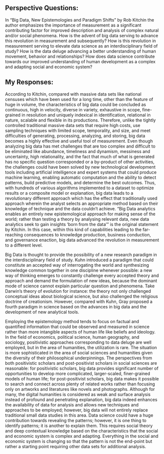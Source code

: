 ## Perspective Questions: 
 
In “Big Data, New Epistemologies and Paradigm Shifts” by Rob Kitchin the author emphasizes the importance of measurement as a significant contributing factor for improved description and analysis of complex natural and/or social phenomena. How is the advent of big data serving to advance this revolution in measurement and subsequently? How is this revolution in measurement serving to elevate data science as an interdisciplinary field of study? How is the data deluge advancing a better understanding of human movement, behavior and relationships? How does data science contribute towards our improved understanding of human development as a complex and adapting social and economic system?
 
 
 
## My Responses: 
 
According to Kitchin, compared with massive data sets like national censuses which have been used for a long time, other than the feature of huge in volume, the characteristics of big data could be concluded as continuous, high in velocity, diverse in variety, exhaustive in scope, fine-grained in resolution and uniquely indexical in identification, relational in nature, scalable and flexible in its productions. Therefore, unlike the tightly controlled traditional massive data sets that require high costs, use sampling techniques with limited scope, temporality, and size, and meet difficulties of generating, processing, analyzing, and storing, big data becomes a highly effective and useful tool of measurement. Even though analyzing big data has met challenges that are too complex and difficult to be eliminated like abundance, timeliness and dynamism, messiness and uncertainty, high relationality, and the fact that much of what is generated has no specific question corresponded or a by-product of other activities, the challenges could have been solved by new technological development tools including artificial intelligence and expert systems that could produce machine learning, enabling automatic computation and the ability to detect patterns, build predictive models, and determine the best outcomes. Thus, with hundreds of various algorithms implemented to a dataset to optimize results or a composite model or explanation, big data leads to a revolutionary different approach which has the effect that traditionally used approach wherein the analyst selects an appropriate method based on their knowledge of technique and the data couldn’t achieve. “Big Data analytics enables an entirely new epistemological approach for making sense of the world; rather than testing a theory by analysing relevant data, new data analytics seek to gain insights ‘born from the data’” is the original statement by Kitchin. In this case, within this kind of capabilities leading to the far-reaching consequences to knowledge production, business conduction, and governance enaction, big data advanced the revolution in measurement to a different level. 
 
Big Data is thought to provide the possibility of a new research paradigm in the interdisciplinary field of study. Kuhn introduced a paradigm that could constitute an accepted way of interrogating the world and synthesizing knowledge common together in one discipline whenever possible: a new way of thinking emerges to constantly challenge every accepted theory and approach and demand the formulation of new ideas, because the dominant mode of science cannot explain particular question and phenomena. Take Darwin’s theory of evolution for instance: the theory not only challenged conceptual ideas about biological science, but also challenged the religious doctrine of creationism. However, compared with Kuhn, Gray proposed a fourth paradigm in science based on the advances in big data and the development of new analytical tools. 
 
Employing the epistemology method tends to focus on factual and quantified information that could be observed and measured in science rather than more intangible aspects of human life like beliefs and ideology. In the field of economics, political science, human geography, and sociology, positivistic approaches corresponding to data deluge are well employed, but in the area of humanities, the utilization is rare. The situation is more sophisticated in the area of social sciences and humanities given the diversity of their philosophical underpinnings. The perspectives from both positivistic scholars and post-positivist scholars in social sciences are reasonable: for positivistic scholars, big data provides significant number of opportunities to develop more complicated, larger-scaled, finer-grained models of human life; for post-positivist scholars, big data makes it possible to search and connect across plenty of related works rather than focusing only on artworks and literatures like novels and photographs. Although for many, the digital humanities is considered as weak and surface analysis instead of profound and penetrating explanation, big data indeed enhances the availability of data for analysis and allows new techniques and approaches to be employed; however, big data will not entirely replace traditional small data studies in this area. Data science could have a huge contribution towards revealing the patterns; however, it is one thing to identify patterns; it is another to explain them. This requires social theory and deep contextual knowledge based on the characteristics that the social and economic system is complex and adapting. Everything in the social and economic system is changing so that the pattern is not the end-point but rather a starting point requiring other data sets for additional analysis. 


